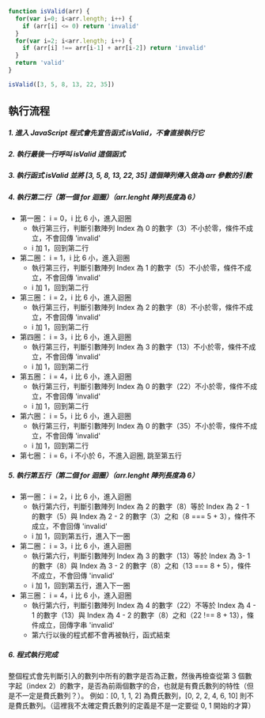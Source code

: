 ``` js
function isValid(arr) {
  for(var i=0; i<arr.length; i++) {
    if (arr[i] <= 0) return 'invalid'
  }
  for(var i=2; i<arr.length; i++) {
    if (arr[i] !== arr[i-1] + arr[i-2]) return 'invalid'
  }
  return 'valid'
}

isValid([3, 5, 8, 13, 22, 35])
```

## 執行流程
##### 1. 進入 JavaScript 程式會先宣告函式 isValid，不會直接執行它
##### 2. 執行最後一行呼叫 isValid 這個函式
##### 3. 執行函式 isValid 並將 [3, 5, 8, 13, 22, 35] 這個陣列傳入做為 arr 參數的引數
##### 4. 執行第二行（第一個 for 迴圈）（arr.lenght 陣列長度為 6）
  - 第一圈： i = 0，i 比 6 小，進入迴圈
    - 執行第三行，判斷引數陣列 Index 為 0 的數字（3）不小於零，條件不成立，不會回傳 'invalid'
    - i 加 1，回到第二行
  - 第二圈： i = 1，i 比 6 小，進入迴圈
    - 執行第三行，判斷引數陣列 Index 為 1 的數字（5）不小於零，條件不成立，不會回傳 'invalid'
    - i 加 1，回到第二行
  - 第三圈： i = 2，i 比 6 小，進入迴圈
    - 執行第三行，判斷引數陣列 Index 為 2 的數字（8）不小於零，條件不成立，不會回傳 'invalid'
    - i 加 1，回到第二行
  - 第四圈： i = 3，i 比 6 小，進入迴圈
    - 執行第三行，判斷引數陣列 Index 為 3 的數字（13）不小於零，條件不成立，不會回傳 'invalid'
    - i 加 1，回到第二行
  - 第五圈： i = 4，i 比 6 小，進入迴圈
    - 執行第三行，判斷引數陣列 Index 為 0 的數字（22）不小於零，條件不成立，不會回傳 'invalid'
    - i 加 1，回到第二行
  - 第六圈： i = 5，i 比 6 小，進入迴圈
    - 執行第三行，判斷引數陣列 Index 為 0 的數字（35）不小於零，條件不成立，不會回傳 'invalid'
    - i 加 1，回到第二行
  - 第七圈： i = 6，i 不小於 6，不進入迴圈, 跳至第五行
##### 5. 執行第五行（第二個 for 迴圈）（arr.lenght 陣列長度為 6）
  - 第一圈： i = 2，i 比 6 小，進入迴圈
    - 執行第六行，判斷引數陣列 Index 為 2 的數字（8）等於 Index 為 2 - 1 的數字（5）與 Index 為 2 - 2 的數字（3）之和（8 === 5 + 3），條件不成立，不會回傳 'invalid'
    - i 加 1，回到第五行，進入下一圈
  - 第二圈： i = 3，i 比 6 小，進入迴圈
    - 執行第六行，判斷引數陣列 Index 為 3 的數字（13）等於 Index 為 3- 1 的數字（8）與 Index 為 3 - 2 的數字（8）之和（13 === 8 + 5），條件不成立，不會回傳 'invalid'
    - i 加 1，回到第五行，進入下一圈
  - 第三圈： i = 4，i 比 6 小，進入迴圈
    - 執行第六行，判斷引數陣列 Index 為 4 的數字（22）不等於 Index 為 4 - 1 的數字（13）與 Index 為 4 - 2 的數字（8）之和（22 !== 8 + 13），條件成立，回傳字串 'invalid'
    - 第六行以後的程式都不會再被執行，函式結束
##### 6. 程式執行完成

整個程式會先判斷引入的數列中所有的數字是否為正數，然後再檢查從第 3 個數字起（index 2）的數字，是否為前兩個數字的合，也就是有費氏數列的特性（但是不一定是費氏數列？）。
例如：[0, 1, 1, 2] 為費氏數列，[0, 2, 2, 4, 6, 10] 則不是費氏數列。（這裡我不太確定費氏數列的定義是不是一定要從 0, 1 開始的才算）
